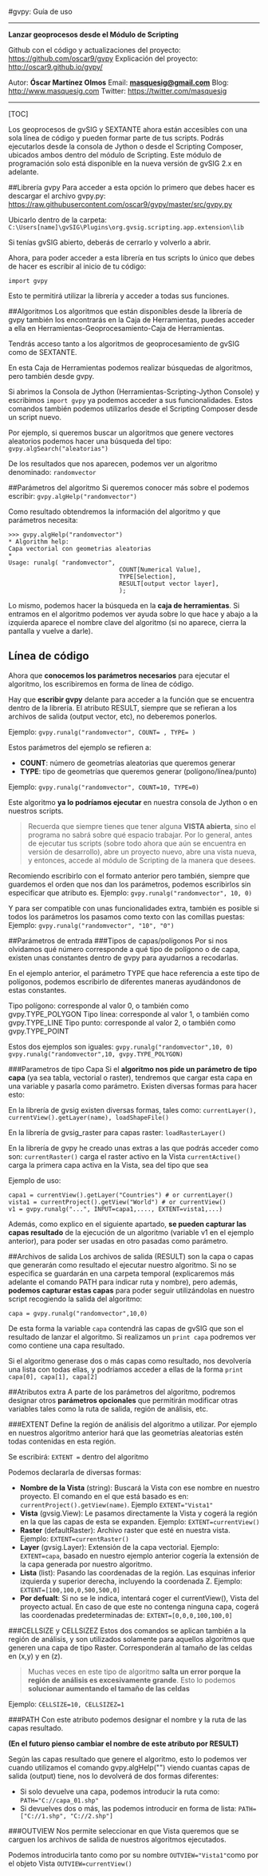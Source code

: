 
#gvpy: Guía de uso



----------

**Lanzar geoprocesos desde el Módulo de Scripting**

Github con el código y actualizaciones del proyecto: https://github.com/oscar9/gvpy
Explicación del proyecto: http://oscar9.github.io/gvpy/

Autor: **Óscar Martínez Olmos**
Email: **masquesig@gmail.com**
Blog: http://www.masquesig.com
Twitter: https://twitter.com/masquesig

----------


[TOC]

Los geoprocesos de gvSIG y SEXTANTE ahora están accesibles con una sola línea de código y pueden formar parte de tus scripts. Podrás ejecutarlos desde la consola de Jython o desde el Scripting Composer, ubicados ambos dentro del módulo de Scripting. Este módulo de programación solo está disponible en la nueva versión de gvSIG 2.x en adelante.

##Librería gvpy
Para acceder a esta opción lo primero que debes hacer es descargar el archivo gvpy.py:
https://raw.githubusercontent.com/oscar9/gvpy/master/src/gvpy.py

Ubicarlo dentro de la carpeta:
 `C:\Users[name]\gvSIG\Plugins\org.gvsig.scripting.app.extension\lib`

Si tenías gvSIG abierto, deberás de cerrarlo y volverlo a abrir.

Ahora, para poder acceder a esta librería en tus scripts lo único que debes de hacer es escribir al inicio de tu código:
```
import gvpy
```
Esto te permitirá utilizar la librería y acceder a todas sus funciones.

##Algoritmos
Los algoritmos que están disponibles desde la librería de gvpy también los encontrarás en la Caja de Herramientas, puedes acceder a ella en Herramientas-Geoprocesamiento-Caja de Herramientas.

Tendrás acceso tanto a los algoritmos de geoprocesamiento de gvSIG como de SEXTANTE.

En esta Caja de Herramientas podemos realizar búsquedas de algoritmos, pero también desde gvpy.

Si abrimos la Consola de Jython (Herramientas-Scripting-Jython Console) y escribimos `import gvpy` ya podemos acceder a sus funcionalidades. Estos comandos también podemos utilizarlos desde el Scripting Composer desde un script nuevo.

Por ejemplo, si queremos buscar un algoritmos que genere vectores aleatorios podemos hacer una búsqueda del tipo:
`gvpy.algSearch("aleatorias")`

De los resultados que nos aparecen, podemos ver un algoritmo denominado: `randomvector`

##Parámetros del algoritmo
Si queremos conocer más sobre el podemos escribir:
`gvpy.algHelp("randomvector")`

Como resultado obtendremos la información del algoritmo y que parámetros necesita:
```
>>> gvpy.algHelp("randomvector")
* Algorithm help: 
Capa vectorial con geometrias aleatorias
*
Usage: runalg( "randomvector",
                               COUNT[Numerical Value],
                               TYPE[Selection],
                               RESULT[output vector layer],
                               );
```

Lo mismo, podemos hacer la búsqueda en la **caja de herramientas**. Si entramos en el algoritmo podemos ver ayuda sobre lo que hace y abajo a la izquierda aparece el nombre clave del algoritmo (si no aparece, cierra la pantalla y vuelve a darle).

## Línea de código
Ahora que **conocemos los parámetros necesarios** para ejecutar el algoritmo, los escribiremos en forma de línea de código.

Hay que **escribir gvpy** delante para acceder a la función que se encuentra dentro de la librería. El atributo RESULT, siempre que se refieran a los archivos de salida (output vector, etc), no deberemos ponerlos.

Ejemplo: `gvpy.runalg("randomvector", COUNT= , TYPE= )`

Estos parámetros del ejemplo se refieren a:
- **COUNT**: número de geometrías aleatorias que queremos generar
- **TYPE**: tipo de geometrías que queremos generar (polígono/línea/punto)

Ejemplo: `gvpy.runalg("randomvector", COUNT=10, TYPE=0)`

Este algoritmo **ya lo podríamos ejecutar** en nuestra consola de Jython o en nuestros scripts.
> Recuerda que siempre tienes que tener alguna **VISTA abierta**, sino el programa no sabrá sobre qué espacio trabajar. Por lo general, antes de ejecutar tus scripts (sobre todo ahora que aún se encuentra en versión de desarrollo), abre un proyecto nuevo, abre una vista nueva, y entonces, accede al módulo de Scripting de la manera que desees.

Recomiendo escribirlo con el formato anterior pero también, siempre que guardemos el orden que nos dan los parámetros, podemos escribirlos sin especificar que atributo es.
Ejemplo: `gvpy.runalg("randomvector", 10, 0)`

Y para ser compatible con unas funcionalidades extra, también es posible si todos los parámetros los pasamos como texto con las comillas puestas:
Ejemplo: `gvpy.runalg("randomvector", "10", "0")`

##Parámetros de entrada
###Tipos de capas/polígonos
Por si nos olvidamos qué número corresponde a qué tipo de polígono o de capa, existen unas constantes dentro de gvpy para ayudarnos a recodarlas. 

En el ejemplo anterior, el parámetro TYPE que hace referencia a este tipo de polígonos, podemos escribirlo de diferentes maneras ayudándonos de estas constantes.

Tipo polígono: corresponde al valor 0, o también como gvpy.TYPE_POLYGON
Tipo línea: corresponde al valor 1, o también como gvpy.TYPE_LINE
Tipo punto: corresponde al valor 2, o también como gvpy.TYPE_POINT

Estos dos ejemplos son iguales:
`gvpy.runalg("randomvector",10, 0)`
`gvpy.runalg("randomvector",10, gvpy.TYPE_POLYGON)`

###Parametros de tipo Capa
Si el **algoritmo nos pide un parámetro de tipo capa** (ya sea tabla, vectorial o raster), tendremos que cargar esta capa en una variable y pasarla como parámetro. Existen diversas formas para hacer esto:

En la librería de gvsig existen diversas formas, tales como:
`currentLayer(), currentView().getLayer(name), loadShapeFile() `

En la librería de gvsig_raster para capas raster:
`loadRasterLayer()`

En la librería de gvpy he creado unas extras a las que podrás acceder como son:
`currentRaster()` carga el raster activo en la Vista
`currentActive()` carga la primera capa activa en la Vista, sea del tipo que sea

Ejemplo de uso:
```
capa1 = currentView().getLayer("Countries") # or currentLayer()
vista1 = currentProject().getView("World") # or currentView()
v1 = gvpy.runalg("...", INPUT=capa1,...., EXTENT=vista1,...)
```

Además, como explico en el siguiente apartado, **se pueden capturar las capas resultado** de la ejecución de un algoritmo (variable v1 en el ejemplo anterior), para poder ser usadas en otro pasadas como parámetro.

##Archivos de salida
Los archivos de salida (RESULT) son la capa o capas que generarán como resultado el ejecutar nuestro algoritmo. Si no se especifica se guardarán en una carpeta temporal (explicaremos más adelante el comando PATH para indicar ruta y nombre), pero además, **podemos capturar estas capas** para poder seguir utilizándolas en nuestro script recogiendo la salida del algoritmo:

`capa = gvpy.runalg("randomvector",10,0)`

De esta forma la variable `capa` contendrá las capas de gvSIG que son el resultado de lanzar el algoritmo. Si realizamos un `print capa` podremos ver como contiene una capa resultado.

Si el algoritmo generase dos o más capas como resultado, nos devolvería una lista con todas ellas, y podríamos acceder a ellas de la forma `print capa[0], capa[1], capa[2]`

##Atributos extra
A parte de los parámetros del algoritmo, podremos designar otros **parámetros opcionales** que permitirán modificar otras variables tales como la ruta de salida, región de análisis, etc.

###EXTENT
Define la región de análisis del algoritmo a utilizar. Por ejemplo en nuestros algoritmo anterior hará que las geometrías aleatorias estén todas contenidas en esta región.

Se escribirá: `EXTENT =` dentro del algoritmo

Podemos declararla de diversas formas:
- **Nombre de la Vista** (string): Buscará la Vista con ese nombre en nuestro proyecto. El comando en el que está basado es en: `currentProject().getView(name)`. Ejemplo `EXTENT="Vista1"`
- **Vista** (gvsig.View): Le pasamos directamente la Vista y cogerá la región en la que las capas de esta se expanden. Ejemplo: `EXTENT=currentView()`
- **Raster** (defaultRaster): Archivo raster que esté en nuestra vista. Ejemplo: `EXTENT=currentRaster()`
- **Layer** (gvsig.Layer): Extensión de la capa vectorial. Ejemplo: `EXTENT=capa`, basado en nuestro ejemplo anterior cogería la extensión de la capa generada por nuestro algoritmo.
- **Lista** (list): Pasando las coordenadas de la región. Las esquinas inferior izquierda y superior derecha, incluyendo la coordenada Z. Ejemplo: `EXTENT=[100,100,0,500,500,0]`
- **Por defualt**: Si no se le indica, intentará coger el currentView(), Vista del proyecto actual. En caso de que este no contenga ninguna capa, cogerá las coordenadas predeterminadas de: `EXTENT=[0,0,0,100,100,0]`

###CELLSIZE y CELLSIZEZ
Estos dos comandos se aplican también a la región de análisis, y son utilizados solamente para aquellos algoritmos que generen una capa de tipo Raster. Corresponderán al tamaño de las celdas en (x,y) y en (z).

> Muchas veces en este tipo de algoritmo **salta un error porque la región de análisis es excesivamente grande**. Esto lo podemos **solucionar aumentando el tamaño de las celdas**

Ejemplo:
`CELLSIZE=10, CELLSIZEZ=1`

###PATH
Con este atributo podemos designar el nombre y la ruta de las capas resultado.

**(En el futuro pienso cambiar el nombre de este atributo por RESULT)**

Según las capas resultado que genere el algoritmo, esto lo podemos ver cuando utilizamos el comando gvpy.algHelp("") viendo cuantas capas de salida (output) tiene, nos lo devolverá de dos formas diferentes:
- Si solo devuelve una capa, podemos introducir la ruta como: `PATH="C://capa_01.shp"`
- Si devuelves dos o más, las podemos introducir en forma de lista: `PATH=["C://1.shp", "C://2.shp"]`

###OUTVIEW
Nos permite seleccionar en que Vista queremos que se carguen los archivos de salida de nuestros algoritmos ejecutados.

Podemos introducirla tanto como por su nombre `OUTVIEW="Vista1"`como por el objeto Vista `OUTVIEW=currentView()`
